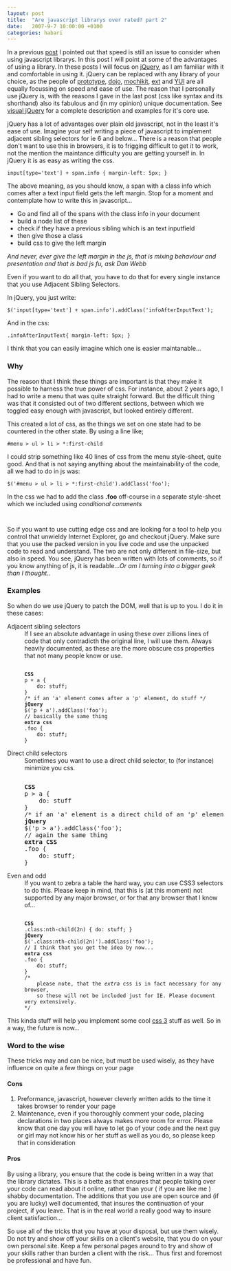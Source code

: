 ```yaml
---
layout: post
title:  "Are javascript librarys over rated? part 2"
date:   2007-9-7 10:00:00 +0100
categories: habari
---
```

In a previous <a href="http://www.wnas.nl/2007/07/28/are-javascript-librarys-over-rated/">post</a> I pointed out that speed is still an issue to consider when using javascript librarys. In this post I will point at some of the advantages of using a library. In these posts I will focus on <a href="http://www.jquery.com">jQuery</a>, as I am familiar with it and comfortable in using it. jQuery can be replaced with any library of your choice, as the people of <a href="http://www.prototype.org/">prototype</a>, <a href="http://dojotoolkit.org/">dojo</a>, <a href="http://mochikit.com/">mochikit</a>, <a href="http://extjs.com/">ext</a> and <a href="http://developer.yahoo.com/yui">YUI</a> are all equally focussing on speed and ease of use. The reason that I personally use jQuery is, with the reasons I gave in the last post (css like syntax and its shorthand) also its fabulous and (in my opinion) unique documentation. See <a href="http://www.visualjquery.com/">visual jQuery</a> for a complete description and examples for it's core use.
<!--more-->

jQuery has a lot of advantages over plain old javascript, not in the least it's ease of use. Imagine your self writing a piece of javascript to implement adjacent sibling selectors for ie 6 and below... There is a reason that people don't want to use this in browsers, it is to frigging difficult to get it to work, not the mention the maintance difficulty you are getting yourself in. In jQuery it is as easy as writing the css.
<pre><code>input[type='text'] + span.info { margin-left: 5px; }</code></pre>
The above meaning, as you should know, a span with a class info which comes after a text input field gets the left margin. Stop for a moment and contemplate how to write this in javascript...

* Go and find all of the spans with the class info in your document
* build a node list of these
* check if they have a previous sibling which is an text inputfield
* then give those a class
* build css to give the left margin

<em>And never, ever give the left margin in the js, that is mixing behaviour and presentation and that is bad js fu, ask Dan Webb</em>

Even if you want to do all that, you have to do that for every single instance that you use Adjacent Sibling Selectors.

In jQuery, you just write:

<pre><code>$('input[type='text'] + span.info').addClass('infoAfterInputText');</code></pre>
And in the css:

<pre><code>.infoAfterInputText{ margin-left: 5px; }</code></pre>
I think that you can easily imagine which one is easier maintanable...
<h3>Why</h3>
The reason that I think these things are important is that they make it possible to harness the true power of css. For instance, about 2 years ago, I had to write a menu that was quite straight forward. But the difficult thing was that it consisted out of two different sections, between which we toggled easy enough with javascript, but looked entirely different.

This created a lot of css, as the things we set on one state had to be countered in the other state. By using a line like;

<pre><code>#menu &gt; ul &gt; li &gt; *:first-child</code></pre>
I could strip something like 40 lines of css from the menu style-sheet, quite good. And that is not saying anything about the maintainability of the code, all we had to do in js was:

<pre><code>$('#menu &gt; ul &gt; li &gt; *:first-child').addClass('foo');</code></pre>
In the css we had to add the class <strong>.foo</strong> off-course in a separate style-sheet which we included using <em>conditional comments</em>

<pre><code>
<!--[if lte IE 6]>
	Stuff you want only IE to see
	like css or js files you use to 'educate' IE
< ![endif]--></code></pre>
So if you want to use cutting edge css and are looking for a tool to help you control that unwieldy Internet Explorer, go and checkout jQuery. Make sure that you use the packed version in you live code and use the unpacked code to read and understand. The two are not only different in file-size, but also in speed. You see, jQuery has been written with lots of comments, so if you know anything of js, it is readable...<em>Or am I turning into a bigger geek than I thought..</em>
<h3>Examples</h3>
So when do we use jQuery to patch the DOM, well that is up to you. I do it in these cases:

<dl> <dt>Adjacent sibling selectors</dt> <dd>If I see an absolute advantage in using these over zillions lines of code that only contradicth the original line,  I will use them. Always heavily documented, as these are the more obscure css properties that not many people know or use.</dd> <dd>
<pre><code>
<strong>CSS</strong>
p + a {
	do: stuff;
}
/* if an 'a' element comes after a 'p' element, do stuff */
<strong>jQuery</strong>
$('p + a').addClass('foo');
// basically the same thing
<strong>extra css</strong>
.foo {
	do: stuff;
}</code></pre>
</dd><dt>Direct child selectors</dt> <dd>Sometimes you want to use a direct child selector, to (for instance) minimize you css.</dd> <dd><code> </code>
<pre>
<strong>CSS</strong>
p &gt; a {
	do: stuff
}
/* if an 'a' element is a direct child of an 'p' element, do stuff */
<strong>jQuery</strong>
$('p &gt; a').addClass('foo');
// again the same thing
<strong>extra CSS</strong>
.foo {
	do: stuff;
}</pre>
</dd><dt>Even and odd</dt> <dd>If you want to zebra a table the hard way, you can use CSS3 selectors to do this. Please keep in mind, that this is (at this moment) not supported by any major browser, or for that any browser that I know of...</dd> <dd>
<pre><code>
<strong>CSS</strong>
.class:nth-child(2n) { do: stuff; }
<strong>jQuery</strong>
$('.class:nth-child(2n)').addClass('foo');
// I think that you get the idea by now...
<strong>extra css</strong>
.foo {
	do: stuff;
}
/*
	please note, that the <em>extra</em> css is in fact necessary for any browser,
	so these will not be included just for IE. Please document very extensively.
*/</code></pre>
</dd></dl>This kinda stuff will help you implement some cool <a href="http://www.w3.org/TR/2001/CR-css3-selectors-20011113/%23nth-child-pseudo">css 3</a> stuff as well. So in a way, the future is now...
<h3>Word to the wise</h3>
These tricks may and can be nice, but must be used wisely, as they have influence on quite a few things on your page
<h4>Cons</h4>
<ol>
	<li>Preformance, javascript, however cleverly written adds to the time it takes browser to render your page</li>
	<li>Maintenance, even if you thoroughly comment your code, placing declarations in two places always makes more room for error. Please know that one day you will have to let go of your code and the next guy or girl may not know his or her stuff as well as you do, so please keep that in consideration</li>
</ol>
<h4>Pros</h4>
By using a library, you ensure that the code is being written in a way that the library dictates. This is a bette as that ensures that people taking over your code can read about it online, rather than your ( if you are like me ) shabby documentation. The additions that you use are open source and (if you are lucky) well documented, that insures the continuation of your project, if you leave. That is in the real world a really good way to insure client satisfaction...

So use all of the tricks that you have at your disposal, but use them wisely. Do not try and show off your skills on a client's website, that you do on your own personal site. Keep a few personal pages around to try and show of your skills rather than burden a client with the risk...
Thus first and foremost be professional and have fun.